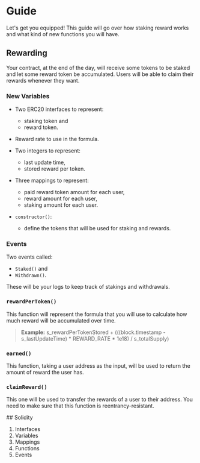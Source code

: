 # Guide

Let's get you equipped! This guide will go over how staking reward works and what kind of new functions you will have.

## Rewarding

Your contract, at the end of the day, will receive some tokens to be staked and let some reward token be accumulated. Users will be able to claim their rewards whenever they want.

### New Variables

- Two ERC20 interfaces to represent:
    - staking token and
    - reward token.

- Reward rate to use in the formula.

- Two integers to represent:
    - last update time,
    - stored reward per token.

- Three mappings to represent:
    - paid reward token amount for each user,
    - reward amount for each user,
    - staking amount for each user.

- `constructor()`:
    - define the tokens that will be used for staking and rewards.

### Events

Two events called:
- `Staked()` and
- `Withdrawn()`.

These will be your logs to keep track of stakings and withdrawals.

### `rewardPerToken()`

This function will represent the formula that you will use to calculate how much reward will be accumulated over time.

> **Example:** s_rewardPerTokenStored + (((block.timestamp - s_lastUpdateTime) * REWARD_RATE * 1e18) / s_totalSupply)

### `earned()`

This function, taking a user address as the input, will be used to return the amount of reward the user has.

### `claimReward()`

This one will be used to transfer the rewards of a user to their address. You need to make sure that this function is reentrancy-resistant.

## Solidity

1. Interfaces
2. Variables
3. Mappings
4. Functions
5. Events
